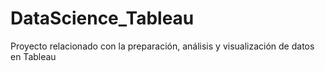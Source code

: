 # DataScience_Tableau
Proyecto relacionado con la preparación, análisis y visualización de datos en Tableau
